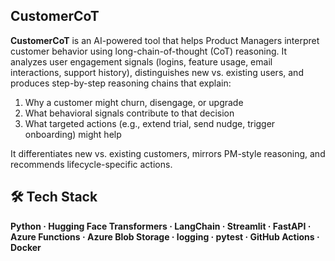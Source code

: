 ## CustomerCoT

**CustomerCoT** is an AI-powered tool that helps Product Managers interpret customer behavior using long-chain-of-thought (CoT) reasoning. It analyzes user engagement signals (logins, feature usage, email interactions, support history), distinguishes new vs. existing users, and produces step-by-step reasoning chains that explain:

1) Why a customer might churn, disengage, or upgrade
2) What behavioral signals contribute to that decision
3) What targeted actions (e.g., extend trial, send nudge, trigger onboarding) might help

It differentiates new vs. existing customers, mirrors PM-style reasoning, and recommends lifecycle-specific actions.


## 🛠️ Tech Stack  
**Python · Hugging Face Transformers · LangChain · Streamlit · FastAPI · Azure Functions · Azure Blob Storage · logging · pytest · GitHub Actions · Docker**
